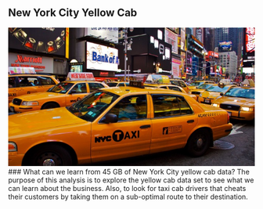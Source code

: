## New York City Yellow Cab
<img alt="Yellow cab picture" src="images/NYC-Taxi-Cab.jpg" width='1000'>
### What can we learn from 45 GB of New York City yellow cab data?
The purpose of this analysis is to explore the yellow cab data set to see what we can learn about the business. Also, to look for taxi cab drivers that cheats their customers by taking them on a sub-optimal route to their destination.

